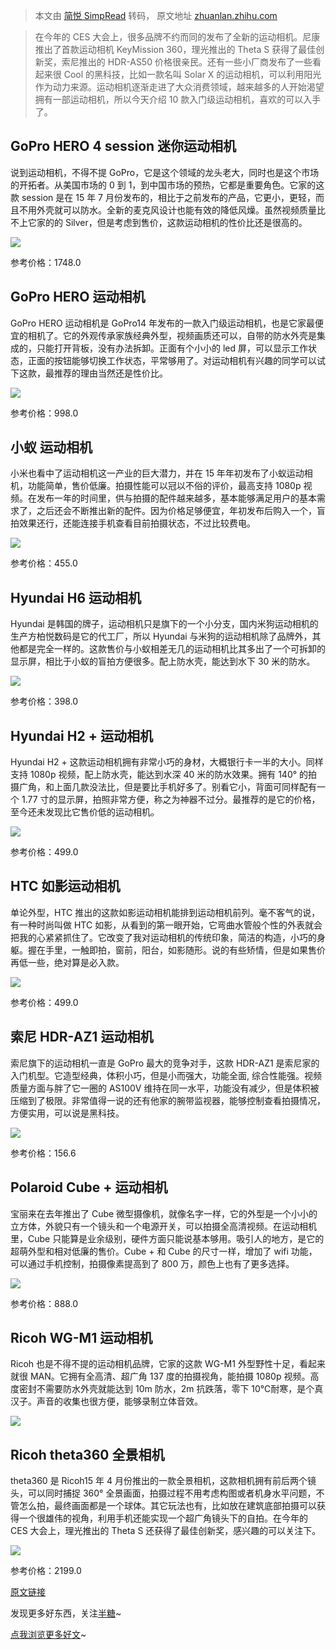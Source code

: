 > 本文由 [简悦 SimpRead](http://ksria.com/simpread/) 转码， 原文地址 [zhuanlan.zhihu.com](https://zhuanlan.zhihu.com/p/26222352)

> 在今年的 CES 大会上，很多品牌不约而同的发布了全新的运动相机。尼康推出了首款运动相机 KeyMission 360，理光推出的 Theta S 获得了最佳创新奖，索尼推出的 HDR-AS50 价格很亲民。还有一些小厂商发布了一些看起来很 Cool 的黑科技，比如一款名叫 Solar X 的运动相机，可以利用阳光作为动力来源。运动相机逐渐走进了大众消费领域，越来越多的人开始渴望拥有一部运动相机，所以今天介绍 10 款入门级运动相机，喜欢的可以入手了。

GoPro HERO 4 session 迷你运动相机
---------------------------

  
说到运动相机，不得不提 GoPro，它是这个领域的龙头老大，同时也是这个市场的开拓者。从美国市场的 0 到 1，到中国市场的预热，它都是重要角色。它家的这款 session 是在 15 年 7 月份发布的，相比于之前发布的产品，它更小，更轻，而且不用外壳就可以防水。全新的麦克风设计也能有效的降低风燥。虽然视频质量比不上它家的的 Silver，但是考虑到售价，这款运动相机的性价比还是很高的。

![](https://pic3.zhimg.com/v2-6581f8716f737e5ff274938d1a0c274e_b.jpg)

参考价格：1748.0

GoPro HERO 运动相机
---------------

  
GoPro HERO 运动相机是 GoPro14 年发布的一款入门级运动相机，也是它家最便宜的相机了。它的外观传承家族经典外型，视频画质还可以，自带的防水外壳是集成的，只能打开背板，没有办法拆卸。正面有个小小的 led 屏，可以显示工作状态，正面的按钮能够切换工作状态，平常够用了。对运动相机有兴趣的同学可以试下这款，最推荐的理由当然还是性价比。

![](https://pic1.zhimg.com/v2-e3076ad9e7932248e2a19141cdf01d24_b.jpg)

参考价格：998.0

小蚁 运动相机
-------

  
小米也看中了运动相机这一产业的巨大潜力，并在 15 年年初发布了小蚁运动相机，功能简单，售价低廉。拍摄性能可以冠以不俗的评价，最高支持 1080p 视频。在发布一年的时间里，供与拍摄的配件越来越多，基本能够满足用户的基本需求了，之后还会不断推出新的配件。因为价格足够便宜，年初发布后购入一个，盲拍效果还行，还能连接手机查看目前拍摄状态，不过比较费电。

![](https://pic1.zhimg.com/v2-02af64c70a29dd2c7a3cdf504fea2f94_b.jpg)

参考价格：455.0

Hyundai H6 运动相机
---------------

  
Hyundai 是韩国的牌子，运动相机只是旗下的一个小分支，国内米狗运动相机的生产方柏悦数码是它的代工厂，所以 Hyundai 与米狗的运动相机除了品牌外，其他都是完全一样的。这款售价与小蚁相差无几的运动相机比其多出了一个可拆卸的显示屏，相比于小蚁的盲拍方便很多。配上防水壳，能达到水下 30 米的防水。

![](https://pic3.zhimg.com/v2-42f090df801305cdcf5bc93f0bbaccd2_b.jpg)

参考价格：398.0

Hyundai H2 + 运动相机
-----------------

  
Hyundai H2 + 这款运动相机拥有非常小巧的身材，大概银行卡一半的大小。同样支持 1080p 视频，配上防水壳，能达到水深 40 米的防水效果。拥有 140° 的拍摄广角，和上面几款没法比，但是要比手机好多了。别看它小，背面可同样配有一个 1.77 寸的显示屏，拍照非常方便，称之为神器不过分。最推荐的是它的价格，至今还未发现比它售价低的运动相机。

![](https://pic2.zhimg.com/v2-b61d21808580e01145b48a6d005d7345_b.jpg)

参考价格：499.0

HTC 如影运动相机
----------

  
单论外型，HTC 推出的这款如影运动相机能排到运动相机前列。毫不客气的说，有一种时尚叫做 HTC 如影，从看到的第一眼开始，它弯曲水管般个性的外表就会把我的心紧紧抓住了。它改变了我对运动相机的传统印象，简洁的构造，小巧的身躯。握在手里，一触即拍，窗前，阳台，如影随形。说的有些矫情，但是如果售价再低一些，绝对算是必入款。

![](https://pic3.zhimg.com/v2-329a245f56a5de8b87ed45e0ef5e659a_b.jpg)

参考价格：499.0

索尼 HDR-AZ1 运动相机
---------------

  
索尼旗下的运动相机一直是 GoPro 最大的竞争对手，这款 HDR-AZ1 是索尼家的入门机型。它造型经典，体积小巧，但是小而强大，功能全面, 综合性能强。视频质量方面与胖了它一圈的 AS100V 维持在同一水平，功能没有减少，但是体积被压缩到了极限。非常值得一说的还有他家的腕带监视器，能够控制查看拍摄情况，方便实用，可以说是黑科技。

![](https://pic1.zhimg.com/v2-9115ca6f6768aa12e405deec3b809a44_b.jpg)

参考价格：156.6

Polaroid Cube + 运动相机
--------------------

  
宝丽来在去年推出了 Cube 微型摄像机，就像名字一样，它的外型是一个小小的立方体，外貌只有一个镜头和一个电源开关，可以拍摄全高清视频。在运动相机里，Cube 只能算是业余级别，硬件方面只能说基本够用。吸引人的地方，是它的超萌外型和相对低廉的售价。Cube + 和 Cube 的尺寸一样，增加了 wifi 功能，可以通过手机控制，拍摄像素提高到了 800 万，颜色上也有了更多选择。

![](https://pic4.zhimg.com/v2-56970950aa7d526e38899bad78fd898f_b.jpg)

参考价格：888.0

Ricoh WG-M1 运动相机
----------------

  
Ricoh 也是不得不提的运动相机品牌，它家的这款 WG-M1 外型野性十足，看起来就很 MAN。它拥有全高清、超广角 137 度的拍摄视角，能拍摄 1080p 视频。高度密封不需要防水外壳就能达到 10m 防水，2m 抗跌落，零下 10℃耐寒，是个真汉子。声音的收集也很方便，能够录制立体音效。

![](https://pic3.zhimg.com/v2-7c81f90f52e194135ef714a5fa35deca_b.jpg)

Ricoh theta360 全景相机
-------------------

  
theta360 是 Ricoh15 年 4 月份推出的一款全景相机，这款相机拥有前后两个镜头，可以同时捕捉 360° 全景画面，拍摄过程不用考虑构图或者机身水平问题，不管怎么拍，最终画面都是一个球体。其它玩法也有，比如放在建筑底部拍摄可以获得一个很雄伟的视角，利用手机还能实现一个超广角镜头下的自拍。在今年的 CES 大会上，理光推出的 Theta S 还获得了最佳创新奖，感兴趣的可以关注下。

![](https://pic1.zhimg.com/v2-1cec975205122d11ac2306265adae818_b.jpg)

参考价格：2199.0

[原文链接](https://link.zhihu.com/?target=http%3A//%25E7%259B%25AE%25E5%2589%258D%25E5%25B8%2582%25E5%259C%25BA%25E4%25B8%258A%25E6%259C%2580%25E5%25A5%25BD%25E7%259A%258410%25E6%25AC%25BE%25E5%2585%25A5%25E9%2597%25A8%25E7%25BA%25A7%25E8%25BF%2590%25E5%258A%25A8%25E7%259B%25B8%25E6%259C%25BA_%25E4%25B8%2593%25E9%25A2%2598_%25E5%258D%258A%25E7%25B3%2596)

发现更多好东西，关注[半糖](https://link.zhihu.com/?target=http%3A//www.ibantang.com/)~

[点我浏览更多好文](https://zhuanlan.zhihu.com/p/26201671)~